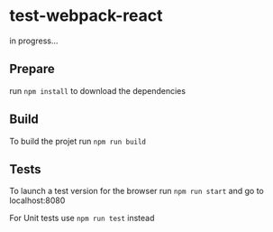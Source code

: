# test-webpack-react

in progress...

## Prepare

run `npm install` to download the dependencies

## Build

To build the projet run `npm run build`

## Tests

To launch a test version for the browser run `npm run start` and go to localhost:8080

For Unit tests use `npm run test` instead